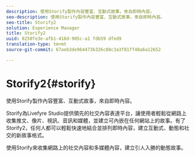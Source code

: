 ```yaml
---
description: 使用Storify製作內容豐富、互動式故事，來自即時內容。
seo-description: 使用Storify製作內容豐富、互動式故事，來自即時內容。
seo-title: Storify2
solution: Experience Manager
title: Storify2
uuid: 8250fe3e-afb1-418d-905c-a1 fdb59 dfed9
translation-type: tm+mt
source-git-commit: 67aeb3de964473b326c88c3a3f81ff48a6a12652

---
```



# Storify2{#storify}

使用Storify製作內容豐富、互動式故事，來自即時內容。

Storify為Livefyre Studio提供領先的社交內容表達平台，讓使用者輕鬆從網路上收集推文、像片、視訊、音訊和媒體，並建立可內嵌在任何網站上的故事。有了Storify2，任何人都可以輕鬆快速地結合並排列即時內容，建立互動式、動態和社交的新故事格式。

使用Storify來收集網路上的社交內容和多媒體內容，建立引人入勝的動態故事。
